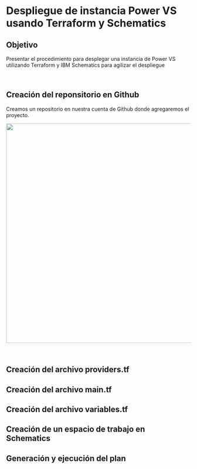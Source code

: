 # Despliegue de instancia Power VS usando Terraform y Schematics
## Objetivo

Presentar el procedimiento para desplegar una instancia de Power VS utilizando Terraform y IBM Schematics para agilizar el despliegue

<br/> 

## Creación del reponsitorio en Github

Creamos un repositorio en nuestra cuenta de Github donde agregaremos el proyecto.

<p align="center"><img width="600" src="https://github.ibm.com/jose-guerra-m/power.vs.terraform-IBM/blob/main/images/github1.png"></p>

<br />

## Creación del archivo providers.tf
## Creación del archivo main.tf
## Creación del archivo variables.tf
## Creación de un espacio de trabajo en Schematics
## Generación y ejecución del plan 